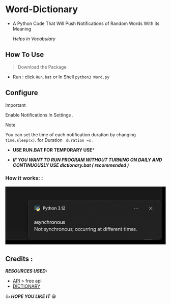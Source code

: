  # Word-Dictionary
- A Python Code That Will Push Notifications of Random Words With its Meaning


    _Helps in Vocabulary_

## How To Use
 
>  Download the Package

* Run :
click `Run.bat`
or In Shell
`python3 Word.py`
 
## Configure

>[!IMPORTANT]
>  Enable Notifications In Settings .

>[!NOTE]
> You can set the time of each notification duration by changing `time.sleep(x)`.
> for Duration ` duration =x` .




- **USE RUN.BAT FOR TEMPORARY USE***

- ***IF YOU WANT TO RUN PROGRAM WITHOUT TURNING ON DAILY AND CONTINUOUSLY USE dictionary.bat ( recommended )***


### How it works: :

![Example](assets/example.png)


## Credits :
***RESOURCES USED:***

- [API](https://api.dictionaryapi.dev) > free api
- [DICTIONARY](https://svnweb.freebsd.org/csrg/share/dict/words?view=co&content-type=text/plain)




:+1:  ***HOPE YOU LIKE IT*** :grinning:
